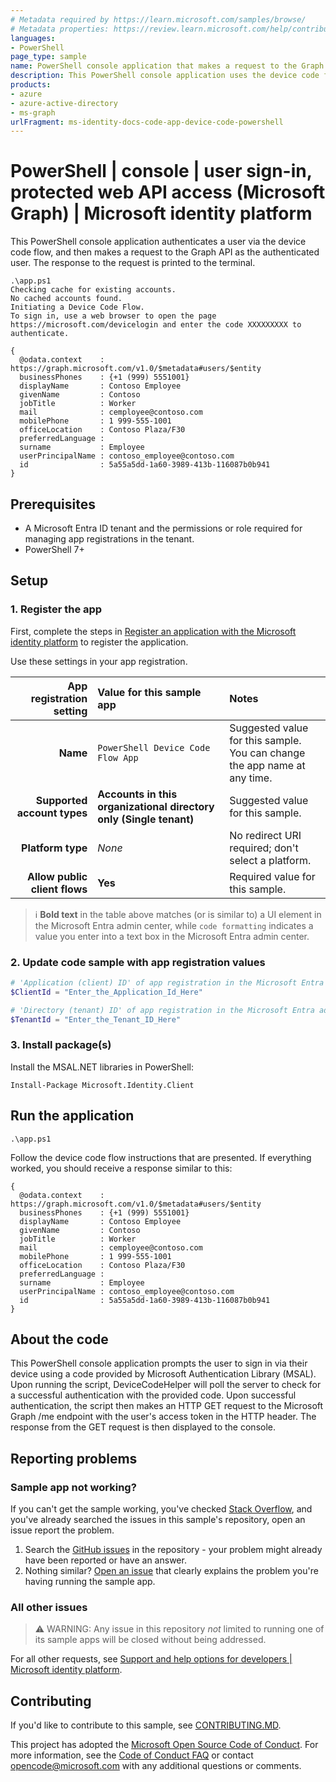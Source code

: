 ```yaml
---
# Metadata required by https://learn.microsoft.com/samples/browse/
# Metadata properties: https://review.learn.microsoft.com/help/contribute/samples/process/onboarding?branch=main#add-metadata-to-readme
languages:
- PowerShell
page_type: sample
name: PowerShell console application that makes a request to the Graph API via the Device Code flow
description: This PowerShell console application uses the device code flow for authentication and then makes a request to Microsoft Graph for the user's profile data.
products:
- azure
- azure-active-directory
- ms-graph
urlFragment: ms-identity-docs-code-app-device-code-powershell
---
```


<!-- SAMPLE ID: DOCS-CODE-031 -->
# PowerShell | console | user sign-in, protected web API access (Microsoft Graph) | Microsoft identity platform

<!-- Build badges here
![Build passing.](https://img.shields.io/badge/build-passing-brightgreen.svg) ![Code coverage.](https://img.shields.io/badge/coverage-100%25-brightgreen.svg) ![License.](https://img.shields.io/badge/license-MIT-green.svg)
-->

This PowerShell console application authenticates a user via the device code flow, and then makes a request to the Graph API as the authenticated user. The response to the request is printed to the terminal.

```console
.\app.ps1
Checking cache for existing accounts.
No cached accounts found.
Initiating a Device Code Flow.
To sign in, use a web browser to open the page https://microsoft.com/devicelogin and enter the code XXXXXXXXX to authenticate.

{
  @odata.context    : https://graph.microsoft.com/v1.0/$metadata#users/$entity
  businessPhones    : {+1 (999) 5551001}
  displayName       : Contoso Employee
  givenName         : Contoso
  jobTitle          : Worker
  mail              : cemployee@contoso.com
  mobilePhone       : 1 999-555-1001
  officeLocation    : Contoso Plaza/F30
  preferredLanguage :
  surname           : Employee
  userPrincipalName : contoso_employee@contoso.com
  id                : 5a55a5dd-1a60-3989-413b-116087b0b941
}
```

## Prerequisites

- A Microsoft Entra ID tenant and the permissions or role required for managing app registrations in the tenant.
- PowerShell 7+

## Setup

### 1. Register the app

First, complete the steps in [Register an application with the Microsoft identity platform](https://learn.microsoft.com/azure/active-directory/develop/quickstart-register-app) to register the application.

Use these settings in your app registration.

| App registration <br/> setting    | Value for this sample app                                                    | Notes                                                                                              |
|---------------------------------:|:-----------------------------------------------------------------------------|:---------------------------------------------------------------------------------------------------|
| **Name**                          | `PowerShell Device Code Flow App`                                            | Suggested value for this sample. <br/> You can change the app name at any time.                    |
| **Supported account types**       | **Accounts in this organizational directory only (Single tenant)**           | Suggested value for this sample.                                                                   |
| **Platform type**                 | _None_                                                                       | No redirect URI required; don't select a platform.                                                 |
| **Allow public client flows**     | **Yes**                                                                      | Required value for this sample.                                                                    |

> :information_source: **Bold text** in the table above matches (or is similar to) a UI element in the Microsoft Entra admin center, while `code formatting` indicates a value you enter into a text box in the Microsoft Entra admin center.

### 2. Update code sample with app registration values

```powershell
# 'Application (client) ID' of app registration in the Microsoft Entra admin center - this value is a GUID
$ClientId = "Enter_the_Application_Id_Here"

# 'Directory (tenant) ID' of app registration in the Microsoft Entra admin center - this value is a GUID
$TenantId = "Enter_the_Tenant_ID_Here"
```

### 3. Install package(s)

Install the MSAL.NET libraries in PowerShell:

```console
Install-Package Microsoft.Identity.Client
```

## Run the application

```console
.\app.ps1
```

Follow the device code flow instructions that are presented. If everything worked, you should receive a response similar to this:

```console
{
  @odata.context    : https://graph.microsoft.com/v1.0/$metadata#users/$entity
  businessPhones    : {+1 (999) 5551001}
  displayName       : Contoso Employee
  givenName         : Contoso
  jobTitle          : Worker
  mail              : cemployee@contoso.com
  mobilePhone       : 1 999-555-1001
  officeLocation    : Contoso Plaza/F30
  preferredLanguage :
  surname           : Employee
  userPrincipalName : contoso_employee@contoso.com
  id                : 5a55a5dd-1a60-3989-413b-116087b0b941
}
```

## About the code

This PowerShell console application prompts the user to sign in via their device using a code provided by Microsoft Authentication Library (MSAL).  Upon running the script, DeviceCodeHelper will poll the server to check for a successful authentication with the provided code.  Upon successful authentication, the script then makes an HTTP GET request to the Microsoft Graph /me endpoint with the user's access token in the HTTP header.  The response from the GET request is then displayed to the console.

## Reporting problems

### Sample app not working?

If you can't get the sample working, you've checked [Stack Overflow](http://stackoverflow.com/questions/tagged/msal), and you've already searched the issues in this sample's repository, open an issue report the problem.

1. Search the [GitHub issues](../../issues) in the repository - your problem might already have been reported or have an answer.
1. Nothing similar? [Open an issue](../../issues/new) that clearly explains the problem you're having running the sample app.

### All other issues

> :warning: WARNING: Any issue in this repository _not_ limited to running one of its sample apps will be closed without being addressed.

For all other requests, see [Support and help options for developers | Microsoft identity platform](https://learn.microsoft.com/azure/active-directory/develop/developer-support-help-options).

## Contributing

If you'd like to contribute to this sample, see [CONTRIBUTING.MD](/CONTRIBUTING.md).

This project has adopted the [Microsoft Open Source Code of Conduct](https://opensource.microsoft.com/codeofconduct/). For more information, see the [Code of Conduct FAQ](https://opensource.microsoft.com/codeofconduct/faq/) or contact [opencode@microsoft.com](mailto:opencode@microsoft.com) with any additional questions or comments.
